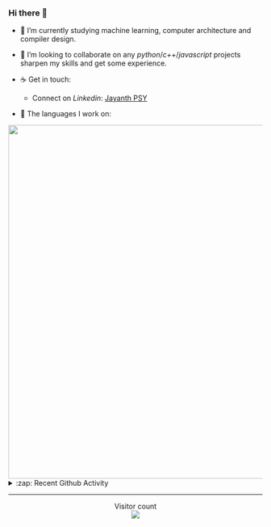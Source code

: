 ### Hi there 👋

- 🌱 I’m currently studying machine learning, computer architecture and compiler design.

- 👯 I’m looking to collaborate on any *python*/*c++*/*javascript* projects sharpen my skills and get some experience.

- ☕ Get in touch:
  +  Connect on *Linkedin*: [Jayanth PSY](https://www.linkedin.com/in/jayanth-p-b3924812a/)

<!--- ⚡ Fun fact: *Python* is older than *C++* and *Java*. -->

- :memo: The languages I work on: 

<img src="https://wakatime.com/share/@j_tesla/bdf4246a-6e44-4441-87e6-ea13fc96a824.png" width="700"/>

<details>
  <summary>:zap: Recent Github Activity</summary>
  
<!--START_SECTION:activity-->
1. 🎉 Merged PR [#42](https://github.com/j-tesla/blog-list/pull/42) in [j-tesla/blog-list](https://github.com/j-tesla/blog-list)
2. 🎉 Merged PR [#40](https://github.com/j-tesla/blog-list/pull/40) in [j-tesla/blog-list](https://github.com/j-tesla/blog-list)
3. ❗️ Opened issue [#5](https://github.com/j-tesla/all-blogs/issues/5) in [j-tesla/all-blogs](https://github.com/j-tesla/all-blogs)
4. 🎉 Merged PR [#44](https://github.com/j-tesla/blog-list-frontend/pull/44) in [j-tesla/blog-list-frontend](https://github.com/j-tesla/blog-list-frontend)
5. 🗣 Commented on [#2](https://github.com/Praneeth-rdy/CV-Buddy/issues/2) in [Praneeth-rdy/CV-Buddy](https://github.com/Praneeth-rdy/CV-Buddy)
<!--END_SECTION:activity-->

</details>

-----

<p align="center"> 
  Visitor count<br>
  <img src="https://profile-counter.glitch.me/j-tesla/count.svg" />
</p>












<!--
**j-tesla/j-tesla** is a ✨ _special_ ✨ repository because its `README.md` (this file) appears on your GitHub profile.

Here are some ideas to get you started:

- 🔭 I’m currently working on ...
- 🌱 I’m currently learning ...
- 👯 I’m looking to collaborate on ...
- 🤔 I’m looking for help with ...
- 💬 Ask me about ...
- 📫 How to reach me: ...
- 😄 Pronouns: ...
- ⚡ Fun fact: ...
-->

